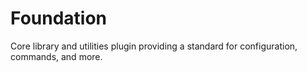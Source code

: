 # Foundation
Core library and utilities plugin providing a standard for configuration, commands, and more.
